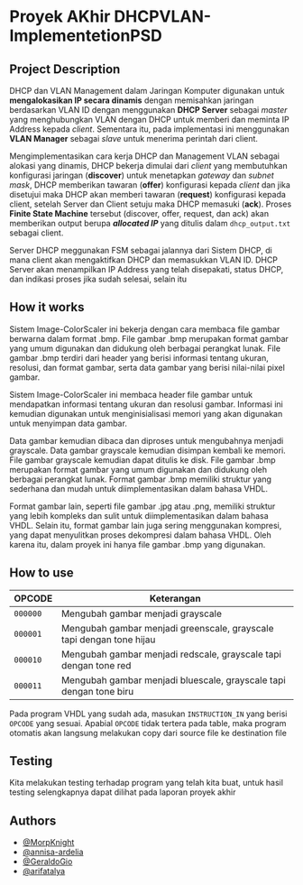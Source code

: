 # Proyek AKhir DHCPVLAN-ImplementetionPSD

## Project Description
DHCP dan VLAN Management dalam Jaringan Komputer digunakan untuk **mengalokasikan IP secara dinamis** dengan memisahkan jaringan berdasarkan VLAN ID dengan menggunakan **DHCP Server** sebagai _master_ yang menghubungkan VLAN dengan DHCP untuk memberi dan meminta IP Address kepada _client_. Sementara itu, pada implementasi ini menggunakan **VLAN Manager** sebagai _slave_ untuk menerima perintah dari client.

Mengimplementasikan cara kerja DHCP dan Management VLAN sebagai alokasi yang dinamis, DHCP bekerja dimulai dari *client* yang membutuhkan konfigurasi jaringan (**discover**) untuk menetapkan _gateway_ dan _subnet mask_, DHCP memberikan tawaran (**offer**) konfigurasi kepada _client_ dan jika disetujui maka DHCP akan memberi tawaran (**request**) konfigurasi kepada client, setelah Server dan Client setuju maka DHCP memasuki (**ack**). Proses **Finite State Machine** tersebut (discover, offer, request, dan ack) akan memberikan output berupa _**allocated IP**_ yang ditulis dalam `dhcp_output.txt` sebagai client.

Server DHCP meggunakan FSM sebagai jalannya dari Sistem DHCP, di mana client akan mengaktifkan DHCP dan memasukkan VLAN ID. DHCP Server akan menampilkan IP Address yang telah disepakati, status DHCP, dan indikasi proses jika sudah selesai, selain itu
## How it works
Sistem Image-ColorScaler ini bekerja dengan cara membaca file gambar berwarna dalam format .bmp. File gambar .bmp merupakan format gambar yang umum digunakan dan didukung oleh berbagai perangkat lunak. File gambar .bmp terdiri dari header yang berisi informasi tentang ukuran, resolusi, dan format gambar, serta data gambar yang berisi nilai-nilai pixel gambar.

Sistem Image-ColorScaler ini membaca header file gambar untuk mendapatkan informasi tentang ukuran dan resolusi gambar. Informasi ini kemudian digunakan untuk menginisialisasi memori yang akan digunakan untuk menyimpan data gambar.

Data gambar kemudian dibaca dan diproses untuk mengubahnya menjadi grayscale. Data gambar grayscale kemudian disimpan kembali ke memori. File gambar grayscale kemudian dapat ditulis ke disk. File gambar .bmp merupakan format gambar yang umum digunakan dan didukung oleh berbagai perangkat lunak. Format gambar .bmp memiliki struktur yang sederhana dan mudah untuk diimplementasikan dalam bahasa VHDL.

Format gambar lain, seperti file gambar .jpg atau .png, memiliki struktur yang lebih kompleks dan sulit untuk diimplementasikan dalam bahasa VHDL. Selain itu, format gambar lain juga sering menggunakan kompresi, yang dapat menyulitkan proses dekompresi dalam bahasa VHDL. Oleh karena itu, dalam proyek ini hanya file gambar .bmp yang digunakan.

## How to use
| OPCODE | Keterangan |
| --- | --- |
| `000000` | Mengubah gambar menjadi grayscale |
| `000001` | Mengubah gambar menjadi greenscale, grayscale tapi dengan tone hijau |
| `000010` | Mengubah gambar menjadi redscale, grayscale tapi dengan tone red |
| `000011` | Mengubah gambar menjadi bluescale, grayscale tapi dengan tone biru |

Pada program VHDL yang sudah ada, masukan `INSTRUCTION_IN` yang berisi `OPCODE` yang sesuai. Apabial `OPCODE` tidak tertera pada table, maka program otomatis akan langsung melakukan copy dari source file ke destination file

## Testing
Kita melakukan testing terhadap program yang telah kita buat, untuk hasil testing selengkapnya dapat dilihat pada laporan proyek akhir
## Authors

- [@MorpKnight](https://www.github.com/MorpKnight)
- [@annisa-ardelia](https://www.github.com/annisa-ardelia)
- [@GeraldoGio](https://github.com/GeraldoGio)
- [@arifatalya](https://github.com/arifatalya)
